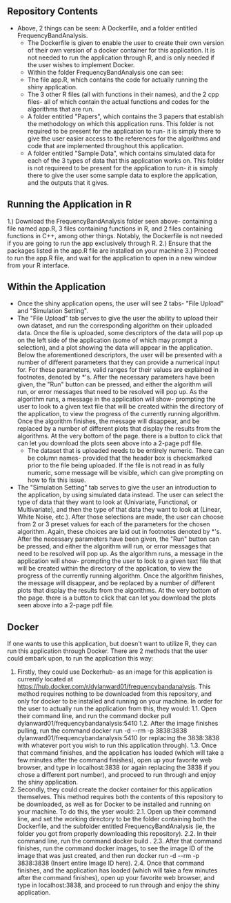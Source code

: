 ## Repository Contents

- Above, 2 things can be seen: A Dockerfile, and a folder entitled FrequencyBandAnalysis.
  - The Dockerfile is given to enable the user to create their own version of their own version of a docker container for this application. It is not needed to run the application through R, and is only needed if the user wishes to implement Docker. 
  - Within the folder FrequencyBandAnalysis one can see:
  -   The file app.R, which contains the code for actually running the shiny application.
  -   The 3 other R files (all with functions in their names), and the 2 cpp files- all of which contain the actual functions and codes for the algorithms that are run.
  -   A folder entitled "Papers", which contains the 3 papers that establish the methodology on which this application runs. This folder is not required to be present for the application to run- it is simply there to give the user easier access to the references for the algorithms and code that are implemented throughout this application.
  -   A folder entitled "Sample Data", which contains simulated data for each of the 3 types of data that this application works on. This folder is not requireed to be present for the application to run- it is simply there to give the user some sample data to explore the application, and the outputs that it gives.

## Running the Application in R

1.) Download the FrequencyBandAnalysis folder seen above- containing a file named app.R, 3 files containing functions in R, and 2 files containing functions in C++, among other things. Notably, the Dockerfile is not needed if you are going to run the app exclusively through R.
2.) Ensure that the packages listed in the app.R file are installed on your machine
3.) Proceed to run the app.R file, and wait for the application to open in a new window from your R interface.

## Within the Application

- Once the shiny application opens, the user will see 2 tabs- "File Upload" and "Simulation Setting".
-   The "File Upload" tab serves to give the user the ability to upload their own dataset, and run the corresponding algorithm on their uploaded data. Once the file is uploaded, some descriptors of the data will pop up on the left side of the application (some of which may prompt a selection), and a plot showing the data will appear in the application. Below the aforementioned descriptors, the user will be presented with a number of different parameters that they can provide a numerical input for. For these parameters, valid ranges for their values are explained in footnotes, denoted by *'s. After the necessary parameters have been given, the "Run" button can be pressed, and either the algorithm will run, or error messages that need to be resolved will pop up. As the algorithm runs, a message in the application will show- prompting the user to look to a given text file that will be created within the directory of the application, to view the progress of the currently running algorithm. Once the algorithm finishes, the message will disappear, and be replaced by a number of different plots that display the results from the algorithms. At the very bottom of the page. there is a button to click that can let you download the plots seen above into a 2-page pdf file.
    -  The dataset that is uploaded needs to be entirely numeric. There can be column names- provided that the header box is checkmarked prior to the file being uploaded. If the file is not read in as fully numeric, some message will be visible, which can give prompting on how to fix this issue.
- The "Simulation Setting" tab serves to give the user an introduction to the application, by using simulated data instead. The user can select the type of data that they want to look at (Univariate, Functional, or Multivariate), and then the type of that data they want to look at (Linear, White Noise, etc.). After those selections are made, the user can choose from 2 or 3 preset values for each of the parameters for the chosen algorithm. Again, these choices are laid out in footnotes denoted by *'s. After the necessary parameters have been given, the "Run" button can be pressed, and either the algorithm will run, or error messages that need to be resolved will pop up. As the algorithm runs, a message in the application will show- prompting the user to look to a given text file that will be created within the directory of the application, to view the progress of the currently running algorithm. Once the algorithm finishes, the message will disappear, and be replaced by a number of different plots that display the results from the algorithms. At the very bottom of the page. there is a button to click that can let you download the plots seen above into a 2-page pdf file.

## Docker

If one wants to use this application, but doesn't want to utilize R, they can run this application through Docker. There are 2 methods that the user could embark upon, to run the application this way:
  1. Firstly, they could use Dockerhub- as an image for this application is currently located at https://hub.docker.com/r/dylanward01/frequencybandanalysis. This method requires nothing to be downloaded from this repository, and only for docker to be installed and running on your machine. In order for the user to actually run the application from this, they would:
    1.1. Open their command line, and run the command docker pull dylanward01/frequencybandanalysis:5410
    1.2. After the image finishes pulling, run the command docker run -d --rm -p 3838:3838 dylanward01/frequencybandanalysis:5410 (or replacing the 3838:3838 with whatever port you wish to run this application through).
    1.3. Once that command finishes, and the application has loaded (which will take a few minutes after the command finishes), open up your favorite web browser, and type in localhost:3838 (or again replacing the 3838 if you chose a different port number), and proceed to run through and enjoy the shiny application.
  2. Secondly, they could create the docker container for this application themselves. This method requires both the contents of this repository to be downloaded, as well as for Docker to be installed and running on your machine. To do this, the yser would:
    2.1.  Open up their command line, and set the working directory to be the folder containing both the Dockerfile, and the subfolder entitled FrequencyBandAnalysis (ie, the folder you got from properly downloading this repository).
    2.2.  In their command line, run the command docker build .
    2.3.  After that command finishes, run the command docker images, to see the image ID of the image that was just created, and then run docker run -d --rm -p 3838:3838 (Insert entire Image ID here).
    2.4.  Once that command finishes, and the application has loaded (which will take a few minutes after the command finishes), open up your favorite web browser, and type in localhost:3838, and proceed to run through and enjoy the shiny application.
